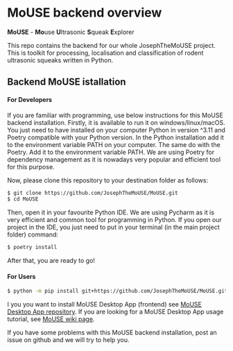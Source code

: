# MoUSE backend overview

**MoUSE** - **Mo**use **U**ltrasonic **S**queak **E**xplorer

This repo contains the backend for our whole JosephTheMoUSE project. This is toolkit for processing, localisation and classification of rodent ultrasonic squeaks written in Python. 

## Backend MoUSE istallation 

#### For Developers

If you are familiar with programming, use below instructions for this MoUSE backend installation. 
Firstly, it is available to run it on windows/linux/macOS. You just need to have installed on your computer Python in version ^3.11 and Poetry compatible with your Python version. In the Python installation add it to the environment variable PATH on your computer. The same do with the Poetry. Add it to the environment variable PATH. We are using Poetry for dependency management as it is nowadays very popular and efficient tool for this purpose.

Now, please clone this repository to your destination folder as follows:

```bash
$ git clone https://github.com/JosephTheMoUSE/MoUSE.git
$ cd MoUSE
```
Then, open it in your favourite Python IDE. We are using Pycharm as it is very efficient and common tool for programming in Python. If you open our project in the IDE, you just need to put in your terminal (in the main project folder) command:

```bash
$ poetry install
```

After that, you are ready to go!

#### For Users

```bash
$ python -m pip install git+https://github.com/JosephTheMoUSE/MoUSE.git
```

I you you want to install MoUSE Desktop App (frontend) see [MoUSE Desktop App repository](https://github.com/JosephTheMoUSE/MoUSE-GUI#mouse-desktop-app). If you are looking for a MoUSE Desktop App usage tutorial, see [MoUSE wiki page](https://github.com/JosephTheMoUSE/MoUSE-docs/wiki).

If you have some problems with this MoUSE backend installation, post an issue on github and we will try to help you.
